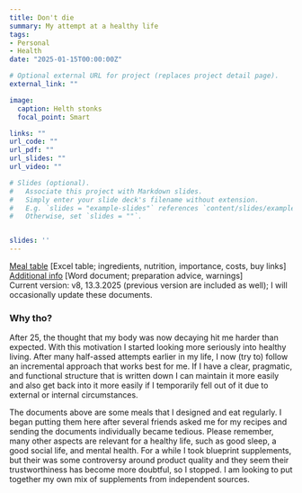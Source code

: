 ```yaml
---
title: Don't die
summary: My attempt at a healthy life
tags:
- Personal
- Health
date: "2025-01-15T00:00:00Z"

# Optional external URL for project (replaces project detail page).
external_link: ""

image:
  caption: Helth stonks
  focal_point: Smart

links: ""
url_code: ""
url_pdf: ""
url_slides: ""
url_video: ""

# Slides (optional).
#   Associate this project with Markdown slides.
#   Simply enter your slide deck's filename without extension.
#   E.g. `slides = "example-slides"` references `content/slides/example-slides.md`.
#   Otherwise, set `slides = ""`.


slides: ''
---
```

[Meal table](Meals.xlsx "Table v6") [Excel table; ingredients, nutrition, importance, costs, buy links]  
[Additional info](Meals.docx "Document v6") [Word document; preparation advice, warnings]  
Current version: v8, 13.3.2025 (previous version are included as well); I will occasionally update these documents.  

### Why tho?

After 25, the thought that my body was now decaying hit me harder than expected. With this motivation I started looking more seriously into healthy living. After many half-assed attempts earlier in my life, I now (try to) follow an incremental approach that works best for me. If I have a clear, pragmatic, and functional structure that is written down I can maintain it more easily and also get back into it more easily if I temporarily fell out of it due to external or internal circumstances.

The documents above are some meals that I designed and eat regularly. I began putting them here after several friends asked me for my recipes and sending the documents individually became tedious. Please remember, many other aspects are relevant for a healthy life, such as good sleep, a good social life, and mental health. For a while I took blueprint supplements, but their was some controversy around product quality and they seem their trustworthiness has become more doubtful, so I stopped. I am looking to put together my own mix of supplements from independent sources.
